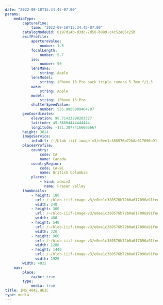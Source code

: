```yaml
---
date: "2022-09-10T15:34:45-07:00"
params:
    mediaType:
        captureTime:
            time: "2022-09-10T15:34:45-07:00"
        catalogNodeUid: 0197d14b-d3dc-7d50-b089-c4c52e05c25b
        exifProfile:
            apertureValue:
                number: 1.5
            focalLength:
                number: 5.7
            iso:
                number: 50
            lensMake:
                string: Apple
            lensModel:
                string: iPhone 13 Pro back triple camera 5.7mm f/1.5
            make:
                string: Apple
            model:
                string: iPhone 13 Pro
            shutterSpeedValue:
                number: 535.9056809464707
        geoCoordinates:
            elevation: 90.71423290203327
            latitude: 49.36804444444444
            longitude: -121.38774166666667
        height: 3024
        imageService:
            infoUrl: /~/blob-iiif-image-v3/e0ee1c380576b72b0a617096a91fed78c2530d21bb835d5d14a51106b889296d/info.json
        placesProfile:
            country:
                code: CA
                name: Canada
            countryRegion:
                code: CA-BC
                name: British Columbia
            places:
                - kind: admin2
                  name: Fraser Valley
        thumbnails:
            - height: 180
              url: /~/blob-iiif-image-v3/e0ee1c380576b72b0a617096a91fed78c2530d21bb835d5d14a51106b889296d/full/240%2C180/0/default.jpg
              width: 240
            - height: 360
              url: /~/blob-iiif-image-v3/e0ee1c380576b72b0a617096a91fed78c2530d21bb835d5d14a51106b889296d/full/480%2C360/0/default.jpg
              width: 480
            - height: 540
              url: /~/blob-iiif-image-v3/e0ee1c380576b72b0a617096a91fed78c2530d21bb835d5d14a51106b889296d/full/720%2C540/0/default.jpg
              width: 720
            - height: 960
              url: /~/blob-iiif-image-v3/e0ee1c380576b72b0a617096a91fed78c2530d21bb835d5d14a51106b889296d/full/1280%2C960/0/default.jpg
              width: 1280
            - height: 1440
              url: /~/blob-iiif-image-v3/e0ee1c380576b72b0a617096a91fed78c2530d21bb835d5d14a51106b889296d/full/1920%2C1440/0/default.jpg
              width: 1920
        width: 4032
    nav:
        place:
            ca/bc: true
        type:
            media: true
title: IMG_4042.HEIC
type: media
---
```

